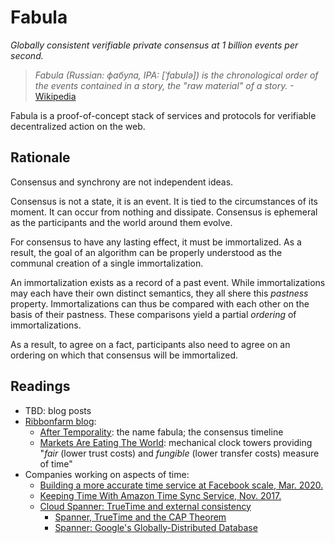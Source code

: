# Fabula

_Globally consistent verifiable private consensus at 1 billion events per second._

> _Fabula (Russian: фабула, IPA: [ˈfabʊlə]) is the chronological order of the events contained in a story, the "raw material" of a story._ -[Wikipedia](https://en.wikipedia.org/wiki/Fabula_and_syuzhet)

Fabula is a proof-of-concept stack of services and protocols for verifiable decentralized action on the web.

## Rationale

Consensus and synchrony are not independent ideas.

Consensus is not a state, it is an event. It is tied to the circumstances of its moment. It can occur from nothing and dissipate. Consensus is ephemeral as the participants and the world around them evolve.

For consensus to have any lasting effect, it must be immortalized. As a result, the goal of an algorithm can be properly understood as the communal creation of a single immortalization.

An immortalization exists as a record of a past event. While immortalizations may each have their own distinct semantics, they all shere this _pastness_ property. Immortalizations can thus be compared with each other on the basis of their pastness. These comparisons yield a partial _ordering_ of immortalizations.

As a result, to agree on a fact, participants also need to agree on an ordering on which that consensus will be immortalized.

## Readings

* TBD: blog posts
* [Ribbonfarm blog](https://www.ribbonfarm.com):
  * [After Temporality](https://www.ribbonfarm.com/2017/02/02/after-temporality/): the name fabula; the consensus timeline
  * [Markets Are Eating The World](https://www.ribbonfarm.com/2019/02/28/markets-are-eating-the-world/): mechanical clock towers providing "_fair_ (lower trust costs) and _fungible_ (lower transfer costs) measure of time"
* Companies working on aspects of time:
  * [Building a more accurate time service at Facebook scale, Mar. 2020.](https://engineering.fb.com/production-engineering/ntp-service/)
  * [Keeping Time With Amazon Time Sync Service, Nov. 2017.](https://aws.amazon.com/blogs/aws/keeping-time-with-amazon-time-sync-service/)
  * [Cloud Spanner: TrueTime and external consistency](https://cloud.google.com/spanner/docs/true-time-external-consistency)
    * [Spanner, TrueTime and the CAP Theorem](https://research.google/pubs/pub45855/)
    * [Spanner: Google's Globally-Distributed Database](https://research.google/pubs/pub39966/)
